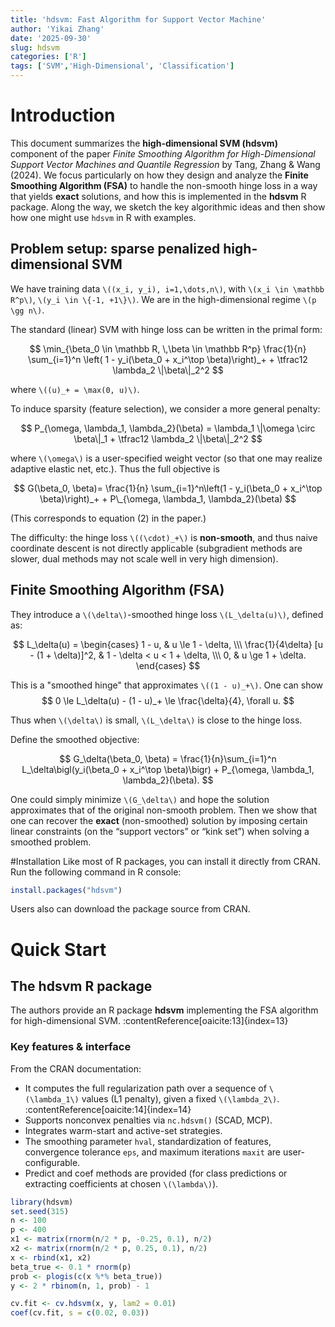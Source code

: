 ```yaml
---
title: 'hdsvm: Fast Algorithm for Support Vector Machine'
author: 'Yikai Zhang'
date: '2025-09-30'
slug: hdsvm
categories: ['R']
tags: ['SVM','High-Dimensional', 'Classification']
---
```


# Introduction

This document summarizes the **high-dimensional SVM (hdsvm)** component of the paper *Finite Smoothing Algorithm for High-Dimensional Support Vector Machines and Quantile Regression* by Tang, Zhang & Wang (2024). We focus particularly on how they design and analyze the **Finite Smoothing Algorithm (FSA)** to handle the non-smooth hinge loss in a way that yields **exact** solutions, and how this is implemented in the **hdsvm** R package. Along the way, we sketch the key algorithmic ideas and then show how one might use `hdsvm` in R with examples.

## Problem setup: sparse penalized high-dimensional SVM

We have training data `\((x_i, y_i), i=1,\dots,n\)`, with `\(x_i \in \mathbb R^p\)`, `\(y_i \in \{-1, +1\}\)`. We are in the high-dimensional regime `\(p \gg n\)`.  

The standard (linear) SVM with hinge loss can be written in the primal form:

$$
\min_{\beta_0 \in \mathbb R, \,\beta \in \mathbb R^p} \frac{1}{n} \sum_{i=1}^n \left( 1 - y_i(\beta_0 + x_i^\top \beta)\right)_+ + \tfrac12 \lambda_2 \|\beta\|_2^2
$$

where `\((u)_+ = \max(0, u)\)`.  

To induce sparsity (feature selection), we consider a more general penalty:

$$
P_{\omega, \lambda_1, \lambda_2}(\beta) = \lambda_1 \|\omega \circ \beta\|_1 + \tfrac12 \lambda_2 \|\beta\|_2^2
$$

where `\(\omega\)` is a user-specified weight vector (so that one may realize adaptive elastic net, etc.). Thus the full objective is

$$
G(\beta_0, \beta)= \frac{1}{n} \sum_{i=1}^n\left(1 - y_i(\beta_0 + x_i^\top \beta)\right)_+ + P\_{\omega, \lambda_1, \lambda_2}(\beta)
$$

(This corresponds to equation (2) in the paper.)  

The difficulty: the hinge loss `\((\cdot)_+\)` is **non-smooth**, and thus naive coordinate descent is not directly applicable (subgradient methods are slower, dual methods may not scale well in very high dimension).

## Finite Smoothing Algorithm (FSA)

They introduce a `\(\delta\)`-smoothed hinge loss `\(L_\delta(u)\)`, defined as:

$$
L_\delta(u) = \begin{cases}
1 - u, & u \le 1 - \delta, \\\
\frac{1}{4\delta} [u - (1 + \delta)]^2, & 1 - \delta < u < 1 + \delta, \\\
0, & u \ge 1 + \delta.
\end{cases}
$$

This is a "smoothed hinge" that approximates `\((1 - u)_+\)`. One can show  
$$
0 \le L_\delta(u) - (1 - u)_+ \le \frac{\delta}{4}, \forall u.  
$$

Thus when `\(\delta\)` is small, `\(L_\delta\)` is close to the hinge loss. 

Define the smoothed objective:

$$
G_\delta(\beta_0, \beta) = \frac{1}{n}\sum_{i=1}^n L_\delta\bigl(y_i(\beta_0 + x_i^\top \beta)\bigr) + P_{\omega, \lambda_1, \lambda_2}(\beta).
$$

One could simply minimize `\(G_\delta\)` and hope the solution approximates that of the original non-smooth problem. Then we show that one can recover the **exact** (non-smoothed) solution by imposing certain linear constraints (on the “support vectors” or “kink set”) when solving a smoothed problem.

#Installation
Like most of R packages, you can install it directly from CRAN. Run the following command in R console:

``` r
install.packages("hdsvm")
```
Users also can download the package source from CRAN.

# Quick Start

## The **hdsvm** R package

The authors provide an R package **hdsvm** implementing the FSA algorithm for high-dimensional SVM. :contentReference[oaicite:13]{index=13}  

### Key features & interface

From the CRAN documentation:

- It computes the full regularization path over a sequence of `\(\lambda_1\)` values (L1 penalty), given a fixed `\(\lambda_2\)`. :contentReference[oaicite:14]{index=14}  
- Supports nonconvex penalties via `nc.hdsvm()` (SCAD, MCP).
- Integrates warm-start and active-set strategies.
- The smoothing parameter `hval`, standardization of features, convergence tolerance `eps`, and maximum iterations `maxit` are user-configurable.
- Predict and coef methods are provided (for class predictions or extracting coefficients at chosen `\(\lambda\)`). 


``` r
library(hdsvm)
set.seed(315)
n <- 100
p <- 400
x1 <- matrix(rnorm(n/2 * p, -0.25, 0.1), n/2)
x2 <- matrix(rnorm(n/2 * p, 0.25, 0.1), n/2)
x <- rbind(x1, x2)
beta_true <- 0.1 * rnorm(p)
prob <- plogis(c(x %*% beta_true))
y <- 2 * rbinom(n, 1, prob) - 1

cv.fit <- cv.hdsvm(x, y, lam2 = 0.01)
coef(cv.fit, s = c(0.02, 0.03))
```
